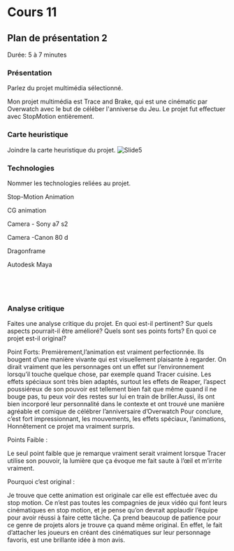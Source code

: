 # Cours 11
## Plan de présentation 2 
Durée: 5 à 7 minutes

### Présentation
Parlez du projet multimédia sélectionné. 

Mon projet multimédia est Trace and Brake, qui est une cinématic par Overwatch avec le but de céléber l'anniverse du Jeu.
Le projet fut effectuer avec StopMotion entièrement.

### Carte heuristique
Joindre la carte heuristique du projet. 
![Slide5](https://user-images.githubusercontent.com/89648285/145735471-a7f7e154-e22f-4f65-80d1-180e74805903.JPG)

### Technologies
Nommer les technologies reliées au projet. 

Stop-Motion Animation​

CG animation​

Camera - Sony a7 s2​

Camera -Canon 80 d ​

Dragonframe ​

Autodesk Maya​

                                                           ​

​
### Analyse critique
Faites une analyse critique du projet. En quoi est-il pertinent? Sur quels aspects pourrait-il être amélioré? Quels sont ses points forts? En quoi ce projet est-il original? 

Point Forts:
Premièrement,l’animation est vraiment perfectionnée. Ils bougent d’une manière vivante qui est visuellement plaisante à regarder. On dirait vraiment que les personnages ont un effet sur l’environnement lorsqu’il touche quelque chose, par exemple quand Tracer cuisine. Les effets spéciaux sont très bien adaptés, surtout les effets de Reaper, l’aspect poussiéreux de son pouvoir est tellement bien fait que même quand il ne bouge pas, tu peux voir des restes sur lui en train de briller.Aussi, ils ont bien incorporé leur personnalité dans le contexte et ont trouvé une manière agréable et comique de célébrer l’anniversaire d’Overwatch Pour conclure, c’est fort impressionnant, les mouvements, les effets spéciaux, l’animations, Honnêtement ce projet ma vraiment surpris. 

Points Faible : 

Le seul point faible que je remarque vraiment serait vraiment lorsque Tracer utilise son pouvoir, la lumière que ça évoque me fait saute à l’œil et m’irrite vraiment.  

Pourquoi c’est original : 

Je trouve que cette animation est originale car elle est effectuée avec du stop motion. Ce n’est pas toutes les compagnies de jeux vidéo qui font leurs cinématiques en stop motion, et je pense qu’on devrait applaudir l’équipe pour avoir réussi à faire cette tâche. Ça prend beaucoup de patience pour ce genre de projets alors je trouve ça quand même original. En effet, le fait d’attacher les joueurs en créant des cinématiques sur leur personnage favoris, est une brillante idée à mon avis. 

 
